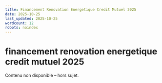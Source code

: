 ```yaml
---
title: Financement Renovation Energetique Credit Mutuel 2025
date: 2025-10-25
last_updated: 2025-10-25
wordcount: 12
robots: noindex
---
```


# financement renovation energetique credit mutuel 2025

Contenu non disponible – hors sujet.